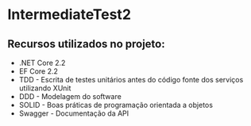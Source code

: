 # IntermediateTest2

Recursos utilizados no projeto:
-------------------------------

- .NET Core 2.2
- EF Core 2.2
- TDD - Escrita de testes unitários antes do código fonte dos serviços utilizando XUnit
- DDD - Modelagem do software
- SOLID - Boas práticas de programação orientada a objetos
- Swagger - Documentação da API
